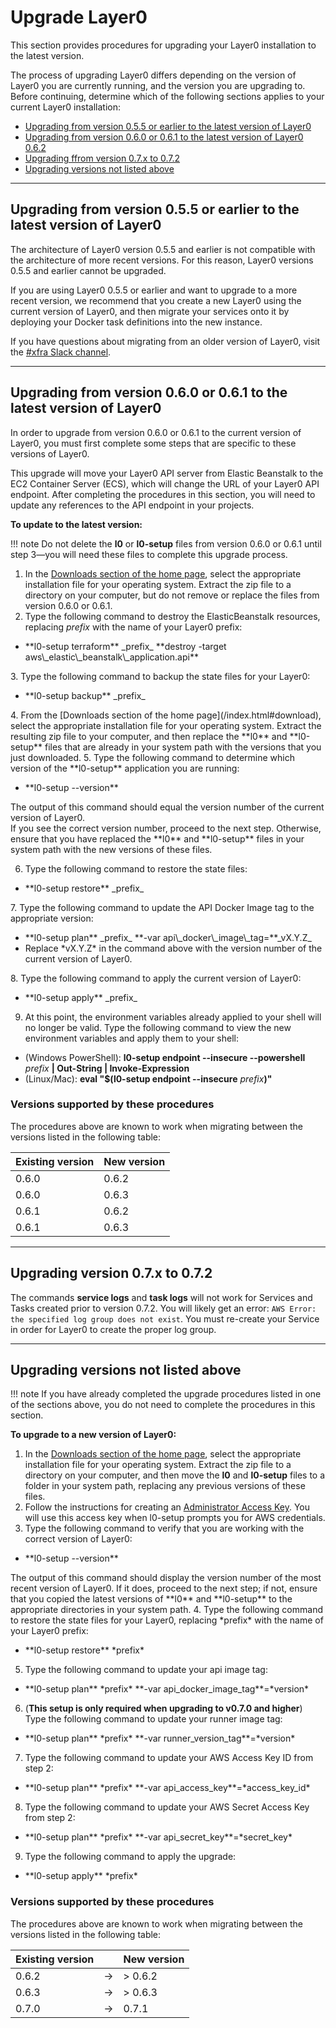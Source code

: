# Upgrade Layer0

This section provides procedures for upgrading your Layer0 installation to the latest version.

The process of upgrading Layer0 differs depending on the version of Layer0 you are currently running, and the version you are upgrading to. Before continuing, determine which of the following sections applies to your current Layer0 installation:

* [Upgrading from version 0.5.5 or earlier to the latest version of Layer0](#upgrading-from-version-055-or-earlier-to-the-latest-version-of-layer0)
* [Upgrading from version 0.6.0 or 0.6.1 to the latest version of Layer0 0.6.2](#upgrading-from-version-060-or-061-to-the-latest-version-of-layer0)
* [Upgrading ffrom version 0.7.x to 0.7.2](#upgrading-version-07x-to-072)
* [Upgrading versions not listed above](#upgrading-versions-not-listed-above)

---

## Upgrading from version 0.5.5 or earlier to the latest version of Layer0

The architecture of Layer0 version 0.5.5 and earlier is not compatible with the architecture of more recent versions. For this reason, Layer0 versions 0.5.5 and earlier cannot be upgraded.

If you are using Layer0 0.5.5 or earlier and want to upgrade to a more recent version, we recommend that you create a new Layer0 using the current version of Layer0, and then migrate your services onto it by deploying your Docker task definitions into the new instance.

If you have questions about migrating from an older version of Layer0, visit the [\#xfra Slack channel](https://ims-dev.slack.com/messages/xfra/).

---

## Upgrading from version 0.6.0 or 0.6.1 to the latest version of Layer0
In order to upgrade from version 0.6.0 or 0.6.1 to the current version of Layer0, you must first complete some steps that are specific to these versions of Layer0.

This upgrade will move your Layer0 API server from Elastic Beanstalk to the EC2 Container Server (ECS), which will change the URL of your Layer0 API endpoint. After completing the procedures in this section, you will need to update any references to the API endpoint in your projects.

**To update to the latest version:**

!!! note
  Do not delete the **l0** or **l0-setup** files from version 0.6.0 or 0.6.1 until step 3&mdash;you will need these files to complete this upgrade process.

1. In the [Downloads section of the home page](/index.html#download), select the appropriate installation file for your operating system. Extract the zip file to a directory on your computer, but do not remove or replace the files from version 0.6.0 or 0.6.1.
2. Type the following command to destroy the ElasticBeanstalk resources, replacing _prefix_ with the name of your Layer0 prefix:
<ul>
  <li class="command">**l0-setup terraform** _prefix_ **destroy -target aws\_elastic\_beanstalk\_application.api**</li>
</ul>
3. Type the following command to backup the state files for your Layer0:
<ul>
  <li class="command">**l0-setup backup** _prefix_</li>
</ul>
4. From the [Downloads section of the home page](/index.html#download), select the appropriate installation file for your operating system. Extract the resulting zip file to your computer, and then replace the **l0** and **l0-setup** files that are already in your system path with the versions that you just downloaded.
5. Type the following command to determine which version of the **l0-setup** application you are running:
<ul>
  <li class="command">**l0-setup --version**</li>
</ul>
The output of this command should equal the version number of the current version of Layer0.<br style="line-height:3em;" />
If you see the correct version number, proceed to the next step. Otherwise, ensure that you have replaced the **l0** and **l0-setup** files in your system path with the new versions of these files.

6. Type the following command to restore the state files:
<ul>
  <li class="command">**l0-setup restore** _prefix_</li>
</ul>
7. Type the following command to update the API Docker Image tag to the appropriate version:
<ul>
  <li class="command">**l0-setup plan** _prefix_ **-var api\_docker\_image\_tag=**_vX.Y.Z_</li>
  <li class="command">Replace *vX.Y.Z* in the command above with the version number of the current version of Layer0.</li>
</ul>
8. Type the following command to apply the current version of Layer0:
<ul>
  <li class="command">**l0-setup apply** _prefix_</li>
</ul>

9. At this point, the environment variables already applied to your shell will no longer be valid. Type the following command to view the new environment variables and apply them to your shell:
  * (Windows PowerShell): **l0-setup endpoint --insecure --powershell** _prefix_ **| Out-String | Invoke-Expression**
  * (Linux/Mac): **eval "$(l0-setup endpoint --insecure** _prefix_**)"**

### Versions supported by these procedures
The procedures above are known to work when migrating between the versions listed in the following table:

| Existing version | New version |
|---|---|
| 0.6.0 | 0.6.2 |
| 0.6.0 | 0.6.3 |
| 0.6.1 | 0.6.2 |
| 0.6.1 | 0.6.3 |

---

## Upgrading version 0.7.x to 0.7.2
The commands **service logs** and **task logs** will not work for Services and Tasks created prior to version 0.7.2.
You will likely get an error: `AWS Error: the specified log group does not exist`.
You must re-create your Service in order for Layer0 to create the proper log group.

---

## Upgrading versions not listed above

!!! note
  If you have already completed the upgrade procedures listed in one of the sections above, you do not need to complete the procedures in this section.

**To upgrade to a new version of Layer0:**

1. In the [Downloads section of the home page](/index.html#download), select the appropriate installation file for your operating system. Extract the zip file to a directory on your computer, and then move the **l0** and **l0-setup** files to a folder in your system path, replacing any previous versions of these files.
2. Follow the instructions for creating an [Administrator Access Key](install/#part-2-create-an-access-key). You will use this access key when l0-setup prompts you for AWS credentials.
3. Type the following command to verify that you are working with the correct version of Layer0:
<ul>
  <li class="command">**l0-setup --version**</li>
</ul>
The output of this command should display the version number of the most recent version of Layer0. If it does, proceed to the next step; if not, ensure that you copied the latest versions of **l0** and **l0-setup** to the appropriate directories in your system path.
4. Type the following command to restore the state files for your Layer0, replacing *prefix* with the name of your Layer0 prefix:
<ul>
  <li class="command">**l0-setup restore** *prefix*</li>
</ul>

5. Type the following command to update your api image tag:
<ul>
  <li class="command">**l0-setup plan** *prefix* **-var api_docker_image_tag**=*version* </li>
</ul>

6. (**This setup is only required when upgrading to v0.7.0 and higher**) Type the following command to update your runner image tag:
<ul>
  <li class="command">**l0-setup plan** *prefix* **-var runner_version_tag**=*version* </li>
</ul>

7. Type the following command to update your AWS Access Key ID from step 2:
<ul>
  <li class="command">**l0-setup plan** *prefix* **-var api_access_key**=*access_key_id* </li>
</ul>

8. Type the following command to update your AWS Secret Access Key from step 2:
<ul>
  <li class="command">**l0-setup plan** *prefix* **-var api_secret_key**=*secret_key* </li>
</ul>

9. Type the following command to apply the upgrade:
<ul>
  <li class="command">**l0-setup apply** *prefix*</li>
</ul>

### Versions supported by these procedures
The procedures above are known to work when migrating between the versions listed in the following table:

| Existing version | | New version |
|---|:---:|---|
| 0.6.2 | &rarr; | > 0.6.2 |
| 0.6.3 | &rarr; | > 0.6.3 |
| 0.7.0 | &rarr; | 0.7.1 |
